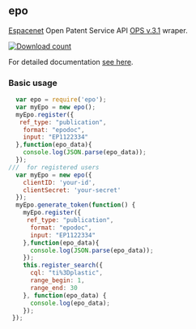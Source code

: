 epo
----------

[Espacenet](http://worldwide.espacenet.com/?locale=en_EP) Open Patent Service API [OPS v.3.1](https://developers.epo.org/?) wraper.

[![Download count](https://img.shields.io/npm/dt/epo.svg?style=flat)](https://www.npmjs.org/package/epo)

For detailed documentation [see here](https://github.com/sujith3g/epo-ops/blob/master/doc.md).

### Basic usage

```javascript
  var epo = require('epo');
  var myEpo = new epo();
  myEpo.register({
   ref_type: "publication",
    format: "epodoc",
    input: "EP1122334"
  },function(epo_data){
    console.log(JSON.parse(epo_data));
  });
///  for registered users
  var myEpo = new epo({
    clientID: 'your-id',
    clientSecret: 'your-secret'
  });
  myEpo.generate_token(function() {
    myEpo.register({
     ref_type: "publication",
      format: "epodoc",
      input: "EP1122334"
    },function(epo_data){
      console.log(JSON.parse(epo_data));
    });
    this.register_search({
      cql: "ti%3Dplastic",
      range_begin: 1,
      range_end: 30
    }, function(epo_data) {
      console.log(epo_data);
    });
 });

```
